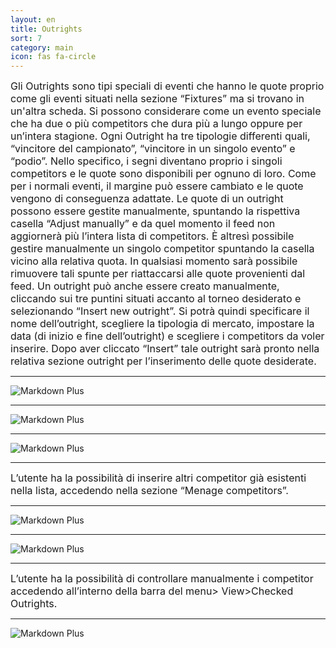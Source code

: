 ```yaml
---
layout: en
title: Outrights
sort: 7
category: main
icon: fas fa-circle
---
```

<p class="message">
   
</p>


 <font size="3">Gli Outrights sono tipi speciali di eventi che hanno le quote proprio come gli eventi situati nella sezione “Fixtures” ma si trovano in un'altra scheda. Si possono considerare come un evento speciale che ha due o più competitors che dura più a lungo oppure per un’intera stagione. Ogni Outright ha tre tipologie differenti quali, “vincitore del campionato”, “vincitore in un singolo evento” e “podio”. Nello specifico, i segni diventano proprio i singoli competitors e le quote sono disponibili per ognuno di loro. Come per i normali eventi, il margine può essere cambiato e le quote vengono di conseguenza adattate. Le quote di un outright possono essere gestite manualmente, spuntando la rispettiva casella “Adjust manually” e da quel momento il feed non aggiornerà più l’intera lista di competitors. È altresì possibile gestire manualmente un singolo competitor spuntando la casella vicino alla relativa quota. In qualsiasi momento sarà possibile rimuovere tali spunte per riattaccarsi alle quote provenienti dal feed. Un outright può anche essere creato manualmente, cliccando sui tre puntini situati accanto al torneo desiderato e selezionando “Insert new outright”. Si potrà quindi specificare il nome dell’outright, scegliere la tipologia di mercato, impostare la data (di inizio e fine dell’outright) e scegliere i competitors da voler inserire. Dopo aver cliccato “Insert” tale outright sarà pronto nella relativa sezione outright per l’inserimento delle quote desiderate.</font>

 ---

 ![Markdown Plus]({{site.baseurl}}/public/images/outrighs/insert-new-outright.png)

---

![Markdown Plus]({{site.baseurl}}/public/images/outrighs/outright-two.png)

---

![Markdown Plus]({{site.baseurl}}/public/images/outrighs/outright-three.png)

---

<font size="3">L’utente ha la possibilità di inserire altri competitor già esistenti nella lista, accedendo nella sezione “Menage competitors”.</font>

---


![Markdown Plus]({{site.baseurl}}/public/images/outrighs/outright-four.png)

---


![Markdown Plus]({{site.baseurl}}/public/images/outrighs/add-competitors-outright.png)

---

<font size="3">L’utente ha la possibilità di controllare manualmente i competitor accedendo all’interno della barra del menu> View>Checked Outrights.</font>

---

![Markdown Plus]({{site.baseurl}}/public/images/outrighs/checked-outrights.png)